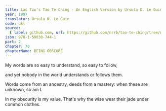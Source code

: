 ```yaml
---
title: Lao Tzu's Tao Te Ching - An English Version by Ursula K. Le Guin
year: 1997
translator: Ursula K. Le Guin
code: ukl
source:
  { label: github.com, url: https://github.com/nrrb/tao-te-ching/tree/master }
isbn: 978-1-59030-744-1
part: 2
chapter: 70
chapterName: BEING OBSCURE
---
```

My words are so easy to understand,
so easy to follow,

and yet nobody in the world
understands or follows them.

Words come from an ancestry,
deeds from a mastery:
when these are unknown, so am I.

In my obscurity
is my value.
That's why the wise
wear their jade under common clothes.